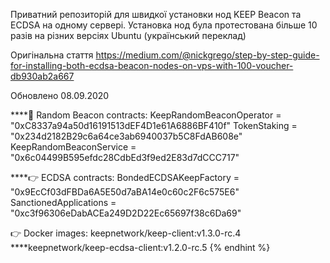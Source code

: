 Приватний репозиторій для швидкої установки нод KEEP Beacon та ECDSA на одному сервері. Установка нод була протестована більше 10 разів на різних версіях Ubuntu (український переклад)


Оригінальна стаття  https://medium.com/@nickgrego/step-by-step-guide-for-installing-both-ecdsa-beacon-nodes-on-vps-with-100-voucher-db930ab2a667

Обновлено 08.09.2020

****🥩 Random Beacon contracts:
KeepRandomBeaconOperator = "0xC8337a94a50d16191513dEF4D1e61A6886BF410f" TokenStaking = "0x234d2182B29c6a64ce3ab6940037b5C8FdAB608e" KeepRandomBeaconService = "0x6c04499B595efdc28CdbEd3f9ed2E83d7dCCC717"

****👉 ECDSA contracts:
BondedECDSAKeepFactory = "0x9EcCf03dFBDa6A5E50d7aBA14e0c60c2F6c575E6"
SanctionedApplications = "0xc3f96306eDabACEa249D2D22Ec65697f38c6Da69"

👉 Docker images:
keepnetwork/keep-client:v1.3.0-rc.4
****keepnetwork/keep-ecdsa-client:v1.2.0-rc.5 {% endhint %}
